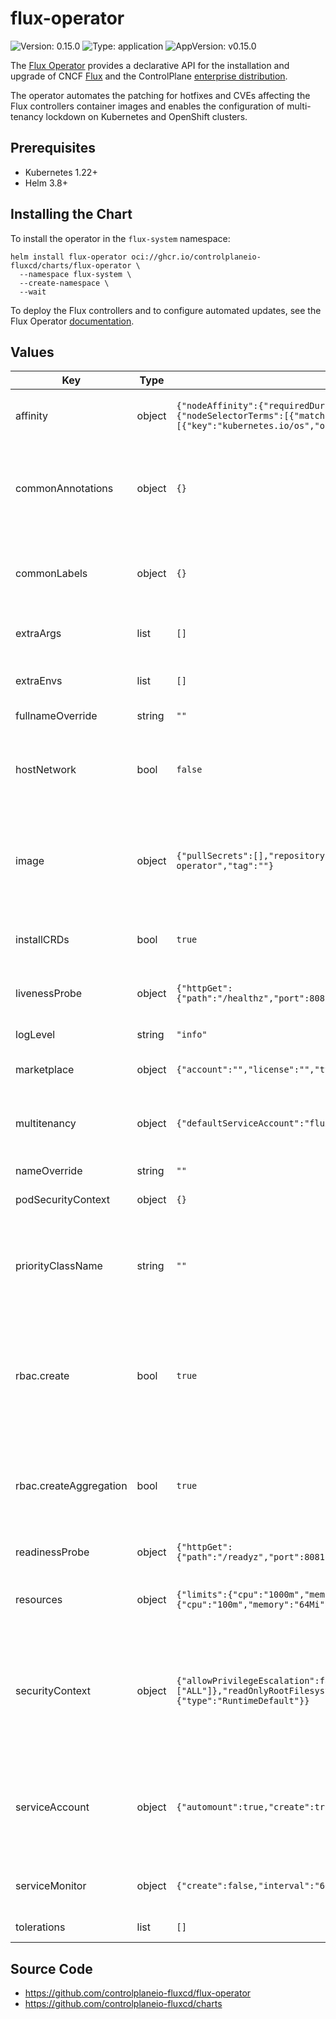 # flux-operator

![Version: 0.15.0](https://img.shields.io/badge/Version-0.15.0-informational?style=flat-square) ![Type: application](https://img.shields.io/badge/Type-application-informational?style=flat-square) ![AppVersion: v0.15.0](https://img.shields.io/badge/AppVersion-v0.15.0-informational?style=flat-square)

The [Flux Operator](https://github.com/controlplaneio-fluxcd/flux-operator) provides a
declarative API for the installation and upgrade of CNCF [Flux](https://fluxcd.io) and the
ControlPlane [enterprise distribution](https://control-plane.io/enterprise-for-flux-cd/).

The operator automates the patching for hotfixes and CVEs affecting the Flux controllers container images
and enables the configuration of multi-tenancy lockdown on Kubernetes and OpenShift clusters.

## Prerequisites

- Kubernetes 1.22+
- Helm 3.8+

## Installing the Chart

To install the operator in the `flux-system` namespace:

```console
helm install flux-operator oci://ghcr.io/controlplaneio-fluxcd/charts/flux-operator \
  --namespace flux-system \
  --create-namespace \
  --wait
```

To deploy the Flux controllers and to configure automated updates,
see the Flux Operator [documentation](https://fluxcd.control-plane.io/operator/).

## Values

| Key | Type | Default | Description |
|-----|------|---------|-------------|
| affinity | object | `{"nodeAffinity":{"requiredDuringSchedulingIgnoredDuringExecution":{"nodeSelectorTerms":[{"matchExpressions":[{"key":"kubernetes.io/os","operator":"In","values":["linux"]}]}]}}}` | Pod affinity and anti-affinity settings. |
| commonAnnotations | object | `{}` | Common annotations to add to all deployed objects including pods. |
| commonLabels | object | `{}` | Common labels to add to all deployed objects including pods. |
| extraArgs | list | `[]` | Container extra arguments. |
| extraEnvs | list | `[]` | Container extra environment variables. |
| fullnameOverride | string | `""` |  |
| hostNetwork | bool | `false` | If `true`, the container ports (`8080` and `8081`) are exposed on the host network. |
| image | object | `{"pullSecrets":[],"repository":"ghcr.io/controlplaneio-fluxcd/flux-operator","tag":""}` | Container image settings. The image tag defaults to the chart appVersion. |
| installCRDs | bool | `true` | Install and upgrade the custom resource definitions. |
| livenessProbe | object | `{"httpGet":{"path":"/healthz","port":8081},"initialDelaySeconds":15,"periodSeconds":20}` | Container liveness probe settings. |
| logLevel | string | `"info"` | Container logging level flag. |
| marketplace | object | `{"account":"","license":"","type":""}` | Marketplace settings. |
| multitenancy | object | `{"defaultServiceAccount":"flux-operator","enabled":false}` | Enable [multitenancy lockdown](https://fluxcd.control-plane.io/operator/resourceset/#role-based-access-control) for the ResourceSet APIs. |
| nameOverride | string | `""` |  |
| podSecurityContext | object | `{}` | Pod security context settings. |
| priorityClassName | string | `""` | Pod priority class name. Recommended value is system-cluster-critical. |
| rbac.create | bool | `true` | Grant the cluster-admin role to the flux-operator service account (required for the Flux Instance deployment). |
| rbac.createAggregation | bool | `true` | Grant the Kubernetes view, edit and admin roles access to ResourceSet APIs. |
| readinessProbe | object | `{"httpGet":{"path":"/readyz","port":8081},"initialDelaySeconds":5,"periodSeconds":10}` | Container readiness probe settings. |
| resources | object | `{"limits":{"cpu":"1000m","memory":"1Gi"},"requests":{"cpu":"100m","memory":"64Mi"}}` | Container resources requests and limits settings. |
| securityContext | object | `{"allowPrivilegeEscalation":false,"capabilities":{"drop":["ALL"]},"readOnlyRootFilesystem":true,"runAsNonRoot":true,"seccompProfile":{"type":"RuntimeDefault"}}` | Container security context settings. The default is compliant with the pod security restricted profile. |
| serviceAccount | object | `{"automount":true,"create":true,"name":""}` | Pod service account settings. The name of the service account defaults to the release name. |
| serviceMonitor | object | `{"create":false,"interval":"60s","labels":{},"scrapeTimeout":"30s"}` | Prometheus Operator scraping settings. |
| tolerations | list | `[]` | Pod tolerations settings. |

## Source Code

* <https://github.com/controlplaneio-fluxcd/flux-operator>
* <https://github.com/controlplaneio-fluxcd/charts>
